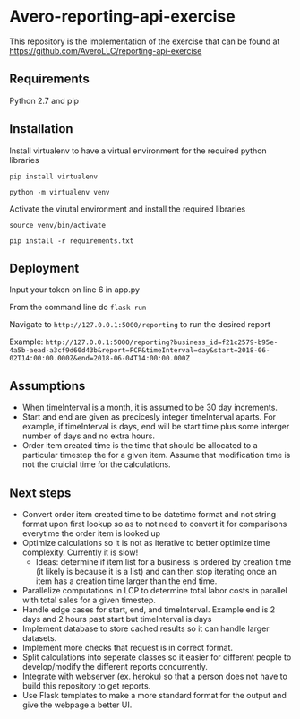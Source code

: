 # Avero-reporting-api-exercise

This repository is the implementation of the exercise that can be found at https://github.com/AveroLLC/reporting-api-exercise


## Requirements
Python 2.7 and pip

## Installation
Install virtualenv to have a virtual environment for the required python libraries

`pip install virtualenv`

`python -m virtualenv venv`

Activate the virutal environment and install the required libraries

`source venv/bin/activate`

`pip install -r requirements.txt`

## Deployment 
Input your token on line 6 in app.py

From the command line do `flask run`

Navigate to `http://127.0.0.1:5000/reporting` to run the desired report

Example: `http://127.0.0.1:5000/reporting?business_id=f21c2579-b95e-4a5b-aead-a3cf9d60d43b&report=FCP&timeInterval=day&start=2018-06-02T14:00:00.000Z&end=2018-06-04T14:00:00.000Z`

## Assumptions 
* When timeInterval is a month, it is assumed to be 30 day increments.
* Start and end are given as precicesly integer timeInterval aparts. For example, if timeInterval is days, end will be start time plus some interger number of days and no extra hours. 
* Order item created time is the time that should be allocated to a particular timestep the for a given item. Assume that modification time is not the cruicial time for the calculations.

## Next steps
* Convert order item created time to be datetime format and not string format upon first lookup so as to not need to convert it for comparisons everytime the order item is looked up
* Optimize calculations so it is not as iterative to better optimize time complexity. Currently it is slow!
	* Ideas: determine if item list for a business is ordered by creation time (it likely is because it is a list) and can then stop iterating once an item has a creation time larger than the end time.
* Parallelize computations in LCP to determine total labor costs in parallel with total sales for a given timestep.  
* Handle edge cases for start, end, and timeInterval. Example end is 2 days and 2 hours past start but timeInterval is days
* Implement database to store cached results so it can handle larger datasets.
* Implement more checks that request is in correct format.
* Split calculations into seperate classes so it easier for different people to develop/modify the different reports concurrently. 
* Integrate with webserver (ex. heroku) so that a person does not have to build this repository to get reports. 
* Use Flask templates to make a more standard format for the output and give the webpage a better UI. 